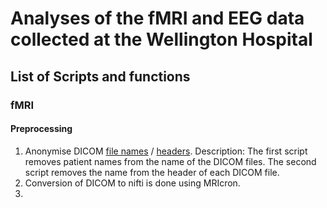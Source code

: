 # Analyses of the fMRI and EEG data collected at the Wellington Hospital

## List of Scripts and functions

### fMRI

#### Preprocessing
 
1) Anonymise DICOM [file names](https://github.com/Davi93/raindrop_analyses_fmri_eeg/blob/main/fmri/preprocessing/anonymise_data_fnames.ipynb) / [headers](https://github.com/Davi93/raindrop_analyses_fmri_eeg/blob/main/fmri/preprocessing/anonymise_data_headers.ipynb). 
Description: The first script removes patient names from the name of the DICOM files. The second script removes the name from the header of each DICOM file.
2) Conversion of DICOM to nifti is done using MRIcron.
3) 
